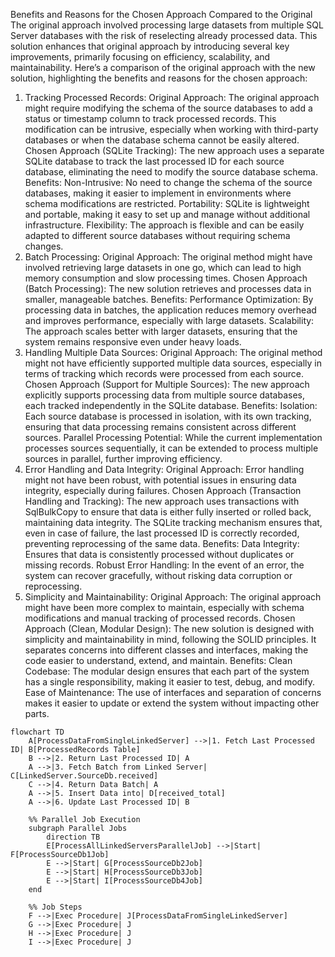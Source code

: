 Benefits and Reasons for the Chosen Approach Compared to the Original
The original approach involved processing large datasets from multiple SQL Server databases with the risk of reselecting already processed data. This solution enhances that original approach by introducing several key improvements, primarily focusing on efficiency, scalability, and maintainability. Here’s a comparison of the original approach with the new solution, highlighting the benefits and reasons for the chosen approach:

1. Tracking Processed Records:
Original Approach:
The original approach might require modifying the schema of the source databases to add a status or timestamp column to track processed records.
This modification can be intrusive, especially when working with third-party databases or when the database schema cannot be easily altered.
Chosen Approach (SQLite Tracking):
The new approach uses a separate SQLite database to track the last processed ID for each source database, eliminating the need to modify the source database schema.
Benefits:
Non-Intrusive: No need to change the schema of the source databases, making it easier to implement in environments where schema modifications are restricted.
Portability: SQLite is lightweight and portable, making it easy to set up and manage without additional infrastructure.
Flexibility: The approach is flexible and can be easily adapted to different source databases without requiring schema changes.
2. Batch Processing:
Original Approach:
The original method might have involved retrieving large datasets in one go, which can lead to high memory consumption and slow processing times.
Chosen Approach (Batch Processing):
The new solution retrieves and processes data in smaller, manageable batches.
Benefits:
Performance Optimization: By processing data in batches, the application reduces memory overhead and improves performance, especially with large datasets.
Scalability: The approach scales better with larger datasets, ensuring that the system remains responsive even under heavy loads.
3. Handling Multiple Data Sources:
Original Approach:
The original method might not have efficiently supported multiple data sources, especially in terms of tracking which records were processed from each source.
Chosen Approach (Support for Multiple Sources):
The new approach explicitly supports processing data from multiple source databases, each tracked independently in the SQLite database.
Benefits:
Isolation: Each source database is processed in isolation, with its own tracking, ensuring that data processing remains consistent across different sources.
Parallel Processing Potential: While the current implementation processes sources sequentially, it can be extended to process multiple sources in parallel, further improving efficiency.
4. Error Handling and Data Integrity:
Original Approach:
Error handling might not have been robust, with potential issues in ensuring data integrity, especially during failures.
Chosen Approach (Transaction Handling and Tracking):
The new approach uses transactions with SqlBulkCopy to ensure that data is either fully inserted or rolled back, maintaining data integrity.
The SQLite tracking mechanism ensures that, even in case of failure, the last processed ID is correctly recorded, preventing reprocessing of the same data.
Benefits:
Data Integrity: Ensures that data is consistently processed without duplicates or missing records.
Robust Error Handling: In the event of an error, the system can recover gracefully, without risking data corruption or reprocessing.
5. Simplicity and Maintainability:
Original Approach:
The original approach might have been more complex to maintain, especially with schema modifications and manual tracking of processed records.
Chosen Approach (Clean, Modular Design):
The new solution is designed with simplicity and maintainability in mind, following the SOLID principles. It separates concerns into different classes and interfaces, making the code easier to understand, extend, and maintain.
Benefits:
Clean Codebase: The modular design ensures that each part of the system has a single responsibility, making it easier to test, debug, and modify.
Ease of Maintenance: The use of interfaces and separation of concerns makes it easier to update or extend the system without impacting other parts.

```mermaid
flowchart TD
    A[ProcessDataFromSingleLinkedServer] -->|1. Fetch Last Processed ID| B[ProcessedRecords Table]
    B -->|2. Return Last Processed ID| A
    A -->|3. Fetch Batch from Linked Server| C[LinkedServer.SourceDb.received]
    C -->|4. Return Data Batch| A
    A -->|5. Insert Data into| D[received_total]
    A -->|6. Update Last Processed ID| B

    %% Parallel Job Execution
    subgraph Parallel Jobs
        direction TB
        E[ProcessAllLinkedServersParallelJob] -->|Start| F[ProcessSourceDb1Job]
        E -->|Start| G[ProcessSourceDb2Job]
        E -->|Start| H[ProcessSourceDb3Job]
        E -->|Start| I[ProcessSourceDb4Job]
    end

    %% Job Steps
    F -->|Exec Procedure| J[ProcessDataFromSingleLinkedServer]
    G -->|Exec Procedure| J
    H -->|Exec Procedure| J
    I -->|Exec Procedure| J

```